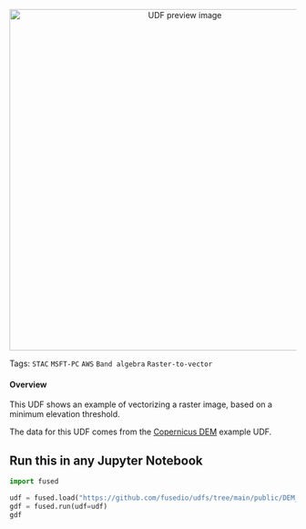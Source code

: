 <!--fused:preview-->
<p align="center"><img src="https://fused-magic.s3.us-west-2.amazonaws.com/thumbnails/udfs-staging/DEM_Raster_to_Vector_Example.png" width="600" alt="UDF preview image"></p>

<!--fused:tags-->
Tags:  `STAC` `MSFT-PC` `AWS` `Band algebra` `Raster-to-vector`

<!--fused:readme-->
#### Overview

This UDF shows an example of vectorizing a raster image, based on a minimum elevation threshold.

The data for this UDF comes from the [Copernicus DEM](https://github.com/fusedio/udfs/tree/main/public/DEM_Tile_Example) example UDF.


## Run this in any Jupyter Notebook

```python
import fused

udf = fused.load("https://github.com/fusedio/udfs/tree/main/public/DEM_Raster_to_Vector_Example")
gdf = fused.run(udf=udf)
gdf
```
